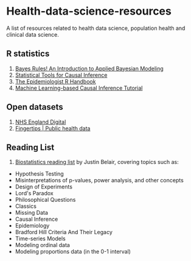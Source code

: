 # Health-data-science-resources
A list of resources related to health data science, population health and clinical data science. 

## R statistics

1. [Bayes Rules! An Introduction to Applied Bayesian Modeling](https://www.bayesrulesbook.com/)
2. [Statistical Tools for Causal Inference](https://chabefer.github.io/STCI/)
3. [The Epidemiologist R Handbook](https://epirhandbook.com/en/)
4. [Machine Learning-based Causal Inference Tutorial](https://bookdown.org/stanfordgsbsilab/ml-ci-tutorial/)

## Open datasets
1. [NHS England Digital](https://digital.nhs.uk/data-and-information/data-collections-and-data-sets/data-sets)
2. [Fingertips | Public health data](https://fingertips.phe.org.uk/)

## Reading List
1. [Biostatistics reading list](https://github.com/JB-Statistical-Consulting/biostatistics) by Justin Belair, covering topics such as:
  * Hypothesis Testing
  * Misinterpretations of p-values, power analysis, and other concepts
  * Design of Experiments
  * Lord's Paradox
  * Philosophical Questions
  * Classics
  * Missing Data
  * Causal Inference
  * Epidemiology
  * Bradford Hill Criteria And Their Legacy
  * Time-series Models
  * Modeling ordinal data
  * Modeling proportions data (in the 0-1 interval)









